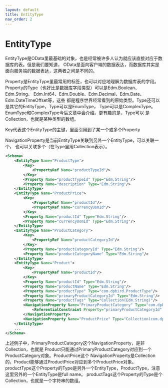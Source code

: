 ```yaml
---
layout: default
title: EntityType
nav_order: 2
---
```


# EntityType
EntityType是OData里最基础的对象，也是经常被许多人认为就应该直接对应于数据库的表。但是我们要知道，
OData是面向客户端的数据表达，而数据库其实是面向服务端的数据表达，这两者之间是不同的。

Property是EntityType里最常用的标签，也可以对应地理解为数据库表的字段。
Property的Type（也好比是数据库字段类型）可以是Edm.Boolean、Edm.String、
Edm.Int64、Edm.Double、Edm.Decimal、Edm.Date、Edm.DateTimeOffset等，这些
都是程序世界经常看到的原始类型。Type还可以是其它的EntityType，Type可以是EnumType，
Type可以是ComplexType。EnumType和ComplexType今后文章中会介绍。更有趣的是，Type可以
是Collection，也就是某种类型的数组。

Key代表这个EntityType的主键，里面引用到了某一个或多个Property

NavigationProperty是当前EntityType关联到另外一个EntityType，可以关联一个，
也可以关联多个（在Type里用Collection表示）。

```xml
<Schema>
    <EntityType Name="ProductType">
        <Key>
            <PropertyRef Name="productTypeId"/>
        </Key>
        <Property Name="productTypeId" Type="Edm.String"/>
        <Property Name="description" Type="Edm.String"/>
    </EntityType>
    <EntityType Name="ProductPrice">
        <Key>
            <PropertyRef Name="productId"/>
            <PropertyRef Name="currencyUomId"/>
        </Key>
        <Property Name="productId" Type="Edm.String"/>
        <Property Name="currencyUomId" Type="Edm.String"/>        
    </EntityType>
    <EntityType Name="ProductCategory">
        <Key>
            <PropertyRef Name="productCategoryId"/>
        </Key>
        <Property Name="productCategoryId" Type="Edm.String"/>
        <Property Name="productCategoryName" Type="Edm.String"/>
    </EntityType>
    <EntityType Name="Product">
        <Key>
            <PropertyRef Name="productId"/>
        </Key>
        <Property Name="productId" Type="Edm.String"/>
        <Property Name="productName" Type="Edm.String"/>
        <Property Name="productType" Type="com.dpbird.ProductType"/>
        <Property Name="primaryProductCategoryId" Type="Edm.String"/>
        <Property Name="productTags" Type="Collection(Edm.String)"/>
        <NavigationProperty Name="PrimaryProductCategory" Type="com.dpbird.ProductCategory">
            <ReferentialConstraint Property="primaryProductCategoryId" ReferencedProperty="productCategoryId"/>
        </NavigationProperty>
        <NavigationProperty Name="ProductPrice" Type="Collection(com.dpbird.ProductPrice)"/>
    </EntityType>
    ...
</Schema>
```
上述例子中，PrimaryProductCategory这个NavigationProperty，是非Collection，也就是
Product只能通过PrimaryProductCategory对应到一个ProductCategory对象。ProductPrice这个
NavigationProperty是Collection的，Product能够通过ProductPrice对应到多个ProductPrice对象。
productType这个Property的Type是另外一个EntityType，ProductType，注意这里另外的一个EntityType是full name。
productTags这个Property的Type是个Collection，也就是一个字符串的数组。
